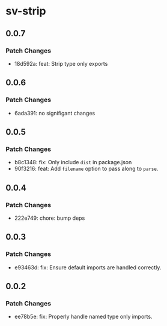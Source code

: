 # sv-strip

## 0.0.7

### Patch Changes

- 18d592a: feat: Strip type only exports

## 0.0.6

### Patch Changes

- 6ada391: no signifigant changes

## 0.0.5

### Patch Changes

- b8c1348: fix: Only include `dist` in package.json
- 90f3216: feat: Add `filename` option to pass along to `parse`.

## 0.0.4

### Patch Changes

- 222e749: chore: bump deps

## 0.0.3

### Patch Changes

- e93463d: fix: Ensure default imports are handled correctly.

## 0.0.2

### Patch Changes

- ee78b5e: fix: Properly handle named type only imports.
